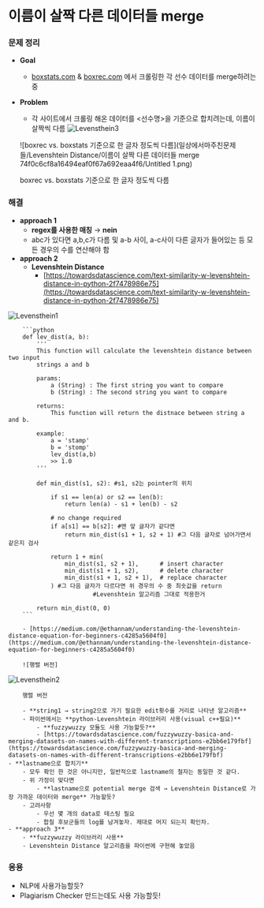 # 이름이 살짝 다른 데이터들 merge

### 문제 정리

- **Goal**
    - [boxstats.com](http://boxstats.com) & [boxrec.com](http://boxrec.com) 에서 크롤링한 각 선수 데이터를 merge하려는 중
- **Problem**
    - 각 사이트에서 크롤링 해온 데이터를 <선수명>을 기준으로 합치려는데, 이름이 살짝씩 다름
![Levensthein3](https://user-images.githubusercontent.com/107534459/192491268-ad9afb3d-bb5b-4a8c-8431-c0916190b803.png)

    ![boxrec vs. boxstats 기준으로 한 글자 정도씩 다름](일상에서마주친문제들/Levenshtein Distance/이름이 살짝 다른 데이터들 merge 74f0c6cf8a16494eaf0f67a692eaa4f6/Untitled 1.png)
    
    boxrec vs. boxstats 기준으로 한 글자 정도씩 다름
    
     
    

### 해결

- **approach 1**
    - **regex를 사용한 매칭** → **nein**
    - abc가 있다면 a,b,c가 다름 및 a-b 사이, a-c사이 다른 글자가 들어있는 등 모든 경우의 수를 연산해야 함
- **approach 2**
    - **Levenshtein Distance**
        - [https://towardsdatascience.com/text-similarity-w-levenshtein-distance-in-python-2f7478986e75](https://towardsdatascience.com/text-similarity-w-levenshtein-distance-in-python-2f7478986e75)
        
![Levensthein1](https://user-images.githubusercontent.com/107534459/192491258-76bdc391-01c1-4f03-ae54-025b62c8e2d6.png)
        
        ```python
        def lev_dist(a, b):
            '''
            This function will calculate the levenshtein distance between two input
            strings a and b
            
            params:
                a (String) : The first string you want to compare
                b (String) : The second string you want to compare
                
            returns:
                This function will return the distnace between string a and b.
                
            example:
                a = 'stamp'
                b = 'stomp'
                lev_dist(a,b)
                >> 1.0
            '''
            
            def min_dist(s1, s2): #s1, s2는 pointer의 위치
        
                if s1 == len(a) or s2 == len(b):
                    return len(a) - s1 + len(b) - s2
        	
                # no change required
                if a[s1] == b[s2]: #맨 앞 글자가 같다면
                    return min_dist(s1 + 1, s2 + 1) #그 다음 글자로 넘어가면서 같은지 검사
        
                return 1 + min(  
                    min_dist(s1, s2 + 1),      # insert character
                    min_dist(s1 + 1, s2),      # delete character
                    min_dist(s1 + 1, s2 + 1),  # replace character
                ) #그 다음 글자가 다르다면 위 경우의 수 중 최솟값을 return
        					#Levenshtein 알고리즘 그대로 적용한거
        
            return min_dist(0, 0)
        ```
        
        - [https://medium.com/@ethannam/understanding-the-levenshtein-distance-equation-for-beginners-c4285a5604f0](https://medium.com/@ethannam/understanding-the-levenshtein-distance-equation-for-beginners-c4285a5604f0)
        
        ![행렬 버전]
![Levensthein2](https://user-images.githubusercontent.com/107534459/192491266-e93c2486-b7ad-497a-9c34-224643f376ee.png)

        
        행렬 버전
        
        - **string1 → string2으로 가기 필요한 edit횟수를 거리로 나타낸 알고리즘**
        - 파이썬에서는 **python-Levenshtein 라이브러리 사용(visual c++필요)**
            - **fuzzywuzzy 모듈도 사용 가능할듯?**
            - [https://towardsdatascience.com/fuzzywuzzy-basica-and-merging-datasets-on-names-with-different-transcriptions-e2bb6e179fbf](https://towardsdatascience.com/fuzzywuzzy-basica-and-merging-datasets-on-names-with-different-transcriptions-e2bb6e179fbf)
    - **lastname으로 합치기**
        - 모두 확인 한 것은 아니지만, 일반적으로 lastname의 철자는 동일한 것 같다.
        - 위 가정이 맞다면
            - **lastname으로 potential merge 검색 → Levenshtein Distance로 가장 가까운 데이터와 merge** 가능할듯?
        - 고려사항
            - 우선 몇 개의 data로 테스팅 필요
            - 합칠 후보군들의 log를 남겨놓자. 제대로 머지 되는지 확인차.
    - **approach 3**
        - **fuzzywuzzy 라이브러리 사용**
        - Levenshtein Distance 알고리즘을 파이썬에 구현해 놓았음
        

### 응용

- NLP에 사용가능할듯?
- Plagiarism Checker 만드는데도 사용 가능할듯!
